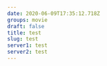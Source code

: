 ```yaml
---
date: 2020-06-09T17:35:12.718Z
groups: movie
draft: false
title: test
slug: test
server1: test
server2: test
---
```

